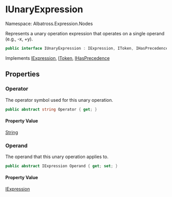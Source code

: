# IUnaryExpression

Namespace: Albatross.Expression.Nodes

Represents a unary operation expression that operates on a single operand (e.g., -x, +y).

```csharp
public interface IUnaryExpression : IExpression, IToken, IHasPrecedence
```

Implements [IExpression](./albatross.expression.nodes.iexpression.md), [IToken](./albatross.expression.nodes.itoken.md), [IHasPrecedence](./albatross.expression.nodes.ihasprecedence.md)

## Properties

### **Operator**

The operator symbol used for this unary operation.

```csharp
public abstract string Operator { get; }
```

#### Property Value

[String](https://docs.microsoft.com/en-us/dotnet/api/system.string)<br>

### **Operand**

The operand that this unary operation applies to.

```csharp
public abstract IExpression Operand { get; set; }
```

#### Property Value

[IExpression](./albatross.expression.nodes.iexpression.md)<br>
